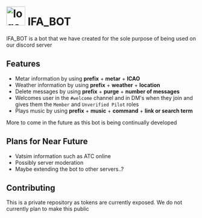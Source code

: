 # <img src="https://infiniteairways.xyz/img/IFA1.png" alt="logo" width="50"/> IFA_BOT 
 
IFA_BOT is a bot that we have created for the sole purpose of being used on our discord server

## Features
* Metar information by using **prefix** + **metar** + **ICAO**
* Weather information by using **prefix** + **weather** + **location**
* Delete messages by using **prefix** + **purge** + **number of messages**
* Welcomes user in the ```#welcome``` channel and in DM's when they join and gives them the ```Member``` and ```Unverified Pilot``` roles
* Plays music by using **prefix** + **music** + **command** + **link or search term**

More to come in the future as this bot is being continually developed

## Plans for Near Future
* Vatsim information such as ATC online
* Possibly server moderation
* Maybe extending the bot to other servers..?

## Contributing
This is a private repository as tokens are currently exposed. We do not currently plan to make this public
